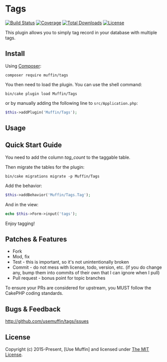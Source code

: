 # Tags

[![Build Status](https://img.shields.io/travis/UseMuffin/Tags/master.svg?style=flat-square)](https://travis-ci.org/UseMuffin/Tags)
[![Coverage](https://img.shields.io/codecov/c/github/UseMuffin/Tags.svg?style=flat-square)](https://codecov.io/github/UseMuffin/Tags)
[![Total Downloads](https://img.shields.io/packagist/dt/muffin/tags.svg?style=flat-square)](https://packagist.org/packages/muffin/tags)
[![License](https://img.shields.io/badge/license-MIT-blue.svg?style=flat-square)](LICENSE)

This plugin allows you to simply tag record in your database with multiple tags.

## Install

Using [Composer][composer]:

```
composer require muffin/tags
```

You then need to load the plugin. You can use the shell command:

```
bin/cake plugin load Muffin/Tags
```

or by manually adding the following line to `src/Application.php`:

```php
$this->addPlugin('Muffin/Tags');
```

## Usage

## Quick Start Guide

You need to add the column *tag_count* to the taggable table.

Then migrate the tables for the plugin:
```
bin/cake migrations migrate -p Muffin/Tags
```

Add the behavior:

```php
$this->addBehavior('Muffin/Tags.Tag');
```

And in the view:

```php
echo $this->Form->input('tags');
```

Enjoy tagging!

## Patches & Features

* Fork
* Mod, fix
* Test - this is important, so it's not unintentionally broken
* Commit - do not mess with license, todo, version, etc. (if you do change any, bump them into commits of
their own that I can ignore when I pull)
* Pull request - bonus point for topic branches

To ensure your PRs are considered for upstream, you MUST follow the CakePHP coding standards.

## Bugs & Feedback

http://github.com/usemuffin/tags/issues

## License

Copyright (c) 2015-Present, [Use Muffin] and licensed under [The MIT License][mit].

[cakephp]:http://cakephp.org
[composer]:http://getcomposer.org
[mit]:http://www.opensource.org/licenses/mit-license.php
[muffin]:http://usemuffin.com
